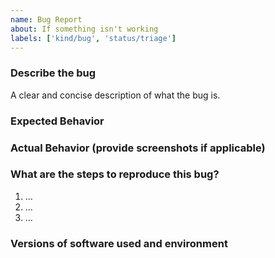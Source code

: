```yaml
---
name: Bug Report
about: If something isn't working
labels: ['kind/bug', 'status/triage']
---
```


### Describe the bug

A clear and concise description of what the bug is.

### Expected Behavior

### Actual Behavior (provide screenshots if applicable)

### What are the steps to reproduce this bug?

1. …
2. …
3. …

### Versions of software used and environment
